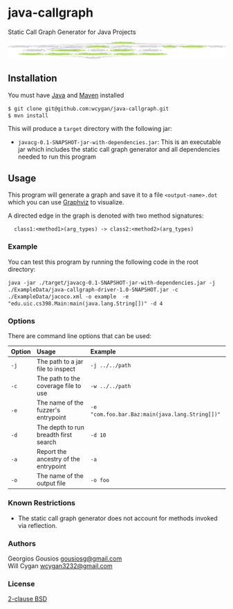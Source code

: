 # java-callgraph
Static Call Graph Generator for Java Projects

![alt text](ExampleData/example-reachability-4.png)

## Installation  
You must have [Java](https://docs.oracle.com/en/java/javase/11/install/overview-jdk-installation.html#GUID-8677A77F-231A-40F7-98B9-1FD0B48C346A) and [Maven](https://maven.apache.org/install.html) installed

```console
$ git clone git@github.com:wcygan/java-callgraph.git
$ mvn install
```

This will produce a `target` directory with the following jar:
- `javacg-0.1-SNAPSHOT-jar-with-dependencies.jar`: This is an executable jar which includes the static call graph generator and all dependencies needed to run this program

## Usage

This program will generate a graph and save it to a file `<output-name>.dot` which you can use [Graphviz](https://www.graphviz.org/download/) to visualize.

A directed edge in the graph is denoted with two method signatures:

```
  class1:<method1>(arg_types) -> class2:<method2>(arg_types)
```

### Example 
You can test this program by running the following code in the root directory:

```
java -jar ./target/javacg-0.1-SNAPSHOT-jar-with-dependencies.jar -j
./ExampleData/java-callgraph-driver-1.0-SNAPSHOT.jar -c ./ExampleData/jacoco.xml -o example  -e "edu.uic.cs398.Main:main(java.lang.String[])" -d 4
```

### Options

There are command line options that can be used:

| Option      | Usage                                                           | Example            |
| :---------- | :-------------------------------------------------------------- | :----------------- |
| `-j`        | The path to a jar file to inspect                               | `-j ../../path`    |
| `-c`        | The path to the coverage file to use                            | `-w ../../path`    |
| `-e`        | The name of the fuzzer's entrypoint                             | `-e "com.foo.bar.Baz:main(java.lang.String[])"`    |
| `-d`        | The depth to run breadth first search                           | `-d 10`            |
| `-a`        | Report the ancestry of the entrypoint                           | `-a`               |
| `-o`        | The name of the output file                                     | `-o foo`           |

### Known Restrictions

* The static call graph generator does not account for methods invoked via
  reflection.



### Authors

Georgios Gousios <gousiosg@gmail.com>  
Will Cygan <wcygan3232@gmail.com>

### License

[2-clause BSD](http://www.opensource.org/licenses/bsd-license.php)
